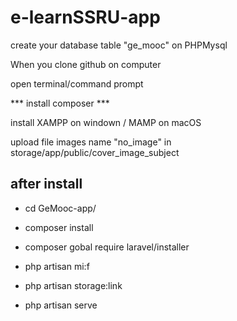 # e-learnSSRU-app

create your database table "ge_mooc" on PHPMysql

When you clone github on computer

open terminal/command prompt

*** install composer ***

install XAMPP on windown / MAMP on macOS

upload file images name "no_image" in storage/app/public/cover_image_subject

after install
-----------------------------------------------

- cd GeMooc-app/

- composer install 

- composer gobal require laravel/installer

- php artisan mi:f

- php artisan storage:link

- php artisan serve 
